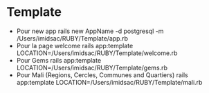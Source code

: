 # Template
* Pour new app
rails new AppName -d postgresql -m /Users/imidsac/RUBY/Template/app.rb
* Pour la page welcome
rails app:template LOCATION=/Users/imidsac/RUBY/Template/welcome.rb
* Pour Gems
rails app:template LOCATION=/Users/imidsac/RUBY/Template/gems.rb
* Pour Mali (Regions, Cercles, Communes and Quartiers)
rails app:template LOCATION=/Users/imidsac/RUBY/Template/mali.rb
